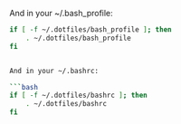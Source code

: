 And in your ~/.bash_profile:

```bash
if [ -f ~/.dotfiles/bash_profile ]; then
    . ~/.dotfiles/bash_profile
fi


And in your ~/.bashrc:

```bash
if [ -f ~/.dotfiles/bashrc ]; then
    . ~/.dotfiles/bashrc
fi
```